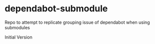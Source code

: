 # dependabot-submodule
Repo to attempt to replicate grouping issue of dependabot when using submodules

Initial Version

